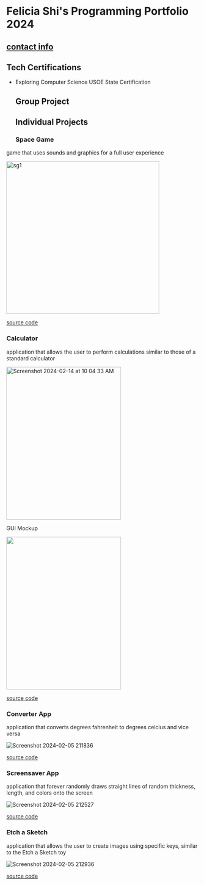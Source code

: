 # Felicia Shi's Programming Portfolio 2024
## [contact info](mailto:9645256@graniteschools.org)

## Tech Certifications
* Exploring Computer Science USOE State Certification

  ## Group Project

  ## Individual Projects

  ### Space Game
 game that uses sounds and graphics for a full user experience


<img width="400" alt="sg1" src="https://github.com/CosmicIris/programmingportfolio/assets/111626385/b8e4f4db-3bcd-4068-8412-cd8552423967">



[source code](https://github.com/CosmicIris/programmingportfolio/files/14168915/SpaceGame_currentvers_.zip)


### Calculator 
application that allows the user to perform calculations similar to those of a standard calculator

<img width="300" height ="400" alt="Screenshot 2024-02-14 at 10 04 33 AM" src="https://github.com/CosmicIris/programmingportfolio/assets/111626385/1609ed01-eaa1-4455-8cb0-653cc767bf1d">


GUI Mockup



<img src="https://github.com/CosmicIris/programmingportfolio/assets/111626385/2e393693-6076-45bb-9518-06e672e0bac7" width="300" height="400"> 


[comment]:<![IMG-7016](https://github.com/CosmicIris/programmingportfolio/assets/111626385/2e393693-6076-45bb-9518-06e672e0bac7)>


[source code](https://github.com/CosmicIris/programmingportfolio/files/14169099/calculator.3.zip)


### Converter App
application that converts degrees fahrenheit to degrees celcius and vice versa


![Screenshot 2024-02-05 211836](https://github.com/CosmicIris/programmingportfolio/assets/111626385/4b175336-84e6-4eeb-bcd9-f7449929cc60)


[source code](https://github.com/CosmicIris/programmingportfolio/files/14169083/ConversionApp.zip)

### Screensaver App
application that forever randomly draws straight lines of random thickness, length, and colors onto the screen


![Screenshot 2024-02-05 212527](https://github.com/CosmicIris/programmingportfolio/assets/111626385/5f20ff3c-3244-486d-9091-b975a1b76143)


[source code](https://github.com/CosmicIris/programmingportfolio/files/14169076/ScreenSaver_App.zip)


### Etch a Sketch
application that allows the user to create images using specific keys, similar to the Etch a Sketch toy


![Screenshot 2024-02-05 212936](https://github.com/CosmicIris/programmingportfolio/assets/111626385/2ae16cec-4fbe-428b-a372-4286da4a86cb)


[source code](https://github.com/CosmicIris/programmingportfolio/files/14169079/EtchASketch.zip)
